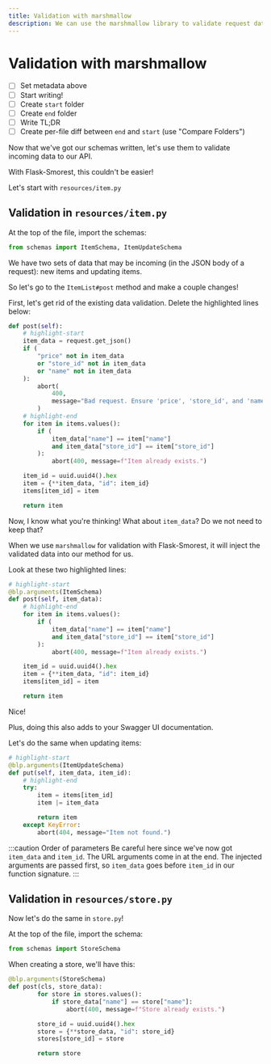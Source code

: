 ```yaml
---
title: Validation with marshmallow
description: We can use the marshmallow library to validate request data from our API clients.
---
```


# Validation with marshmallow

- [ ] Set metadata above
- [ ] Start writing!
- [ ] Create `start` folder
- [ ] Create `end` folder
- [ ] Write TL;DR
- [ ] Create per-file diff between `end` and `start` (use "Compare Folders")

Now that we've got our schemas written, let's use them to validate incoming data to our API.

With Flask-Smorest, this couldn't be easier!

Let's start with `resources/item.py`

## Validation in `resources/item.py`

At the top of the file, import the schemas:

```py
from schemas import ItemSchema, ItemUpdateSchema
```

We have two sets of data that may be incoming (in the JSON body of a request): new items and updating items.

So let's go to the `ItemList#post` method and make a couple changes!

First, let's get rid of the existing data validation. Delete the highlighted lines below:

```py
def post(self):
    # highlight-start
    item_data = request.get_json()
    if (
        "price" not in item_data
        or "store_id" not in item_data
        or "name" not in item_data
    ):
        abort(
            400,
            message="Bad request. Ensure 'price', 'store_id', and 'name' are included in the JSON payload.",
        )
    # highlight-end
    for item in items.values():
        if (
            item_data["name"] == item["name"]
            and item_data["store_id"] == item["store_id"]
        ):
            abort(400, message=f"Item already exists.")

    item_id = uuid.uuid4().hex
    item = {**item_data, "id": item_id}
    items[item_id] = item

    return item
```

Now, I know what you're thinking! What about `item_data`? Do we not need to keep that?

When we use `marshmallow` for validation with Flask-Smorest, it will inject the validated data into our method for us.

Look at these two highlighted lines:

```py
# highlight-start
@blp.arguments(ItemSchema)
def post(self, item_data):
    # highlight-end
    for item in items.values():
        if (
            item_data["name"] == item["name"]
            and item_data["store_id"] == item["store_id"]
        ):
            abort(400, message=f"Item already exists.")

    item_id = uuid.uuid4().hex
    item = {**item_data, "id": item_id}
    items[item_id] = item

    return item
```

Nice!

Plus, doing this also adds to your Swagger UI documentation.

Let's do the same when updating items:

```py
# highlight-start
@blp.arguments(ItemUpdateSchema)
def put(self, item_data, item_id):
    # highlight-end
    try:
        item = items[item_id]
        item |= item_data

        return item
    except KeyError:
        abort(404, message="Item not found.")
```

:::caution Order of parameters
Be careful here since we've now got `item_data` and `item_id`. The URL arguments come in at the end. The injected arguments are passed first, so `item_data` goes before `item_id` in our function signature.
:::

## Validation in `resources/store.py`

Now let's do the same in `store.py`!

At the top of the file, import the schema:

```py
from schemas import StoreSchema
```

When creating a store, we'll have this:

```py
@blp.arguments(StoreSchema)
def post(cls, store_data):
        for store in stores.values():
            if store_data["name"] == store["name"]:
                abort(400, message=f"Store already exists.")

        store_id = uuid.uuid4().hex
        store = {**store_data, "id": store_id}
        stores[store_id] = store

        return store
```